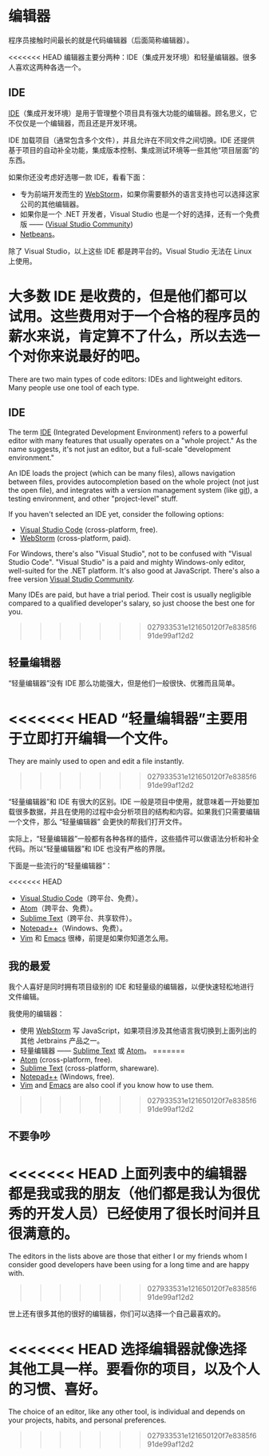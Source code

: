 # 编辑器

程序员接触时间最长的就是代码编辑器（后面简称编辑器）。

<<<<<<< HEAD
编辑器主要分两种：IDE（集成开发环境）和轻量编辑器。很多人喜欢这两种各选一个。

## IDE

[IDE](https://en.wikipedia.org/wiki/Integrated_development_environment)（集成开发环境）是用于管理整个项目具有强大功能的编辑器。顾名思义，它不仅仅是一个编辑器，而且还是开发环境。

IDE 加载项目（通常包含多个文件），并且允许在不同文件之间切换。IDE 还提供基于项目的自动补全功能，集成版本控制、集成测试环境等一些其他“项目层面”的东西。

如果你还没考虑好选哪一款 IDE，看看下面：

- 专为前端开发而生的 [WebStorm](http://www.jetbrains.com/webstorm/)，如果你需要额外的语言支持也可以选择这家公司的其他编辑器。
- 如果你是一个 .NET 开发者，Visual Studio 也是一个好的选择，还有一个免费版 —— ([Visual Studio Community](https://www.visualstudio.com/vs/community/))
- [Netbeans](http://netbeans.org/)。

除了 Visual Studio，以上这些 IDE 都是跨平台的。Visual Studio 无法在 Linux 上使用。

大多数 IDE 是收费的，但是他们都可以试用。这些费用对于一个合格的程序员的薪水来说，肯定算不了什么，所以去选一个对你来说最好的吧。
=======
There are two main types of code editors: IDEs and lightweight editors. Many people use one tool of each type.

## IDE

The term [IDE](https://en.wikipedia.org/wiki/Integrated_development_environment) (Integrated Development Environment) refers to a powerful editor with many features that usually operates on a "whole project." As the name suggests, it's not just an editor, but a full-scale "development environment."

An IDE loads the project (which can be many files), allows navigation between files, provides autocompletion based on the whole project (not just the open file), and integrates with a version management system (like [git](https://git-scm.com/)), a testing environment, and other "project-level" stuff.

If you haven't selected an IDE yet, consider the following options:

- [Visual Studio Code](https://code.visualstudio.com/) (cross-platform, free).
- [WebStorm](http://www.jetbrains.com/webstorm/) (cross-platform, paid).

For Windows, there's also "Visual Studio", not to be confused with "Visual Studio Code". "Visual Studio" is a paid and mighty Windows-only editor, well-suited for the .NET platform. It's also good at JavaScript. There's also a free version [Visual Studio Community](https://www.visualstudio.com/vs/community/).

Many IDEs are paid, but have a trial period. Their cost is usually negligible compared to a qualified developer's salary, so just choose the best one for you.
>>>>>>> 027933531e121650120f7e8385f691de99af12d2

## 轻量编辑器

“轻量编辑器”没有 IDE 那么功能强大，但是他们一般很快、优雅而且简单。

<<<<<<< HEAD
“轻量编辑器”主要用于立即打开编辑一个文件。
=======
They are mainly used to open and edit a file instantly.
>>>>>>> 027933531e121650120f7e8385f691de99af12d2

“轻量编辑器”和 IDE 有很大的区别。IDE 一般是项目中使用，就意味着一开始要加载很多数据，并且在使用的过程中会分析项目的结构和内容。如果我们只需要编辑一个文件，那么 “轻量编辑器” 会更快的帮我们打开文件。

实际上，“轻量编辑器”一般都有各种各样的插件，这些插件可以做语法分析和补全代码。所以“轻量编辑器”和 IDE 也没有严格的界限。

下面是一些流行的“轻量编辑器”：

<<<<<<< HEAD
- [Visual Studio Code](https://code.visualstudio.com/)（跨平台、免费）。
- [Atom](https://atom.io/)（跨平台、免费）。
- [Sublime Text](http://www.sublimetext.com)（跨平台、共享软件）。
- [Notepad++](https://notepad-plus-plus.org/)（Windows、免费）。
- [Vim](http://www.vim.org/) 和 [Emacs](https://www.gnu.org/software/emacs/) 很棒，前提是如果你知道怎么用。

## 我的最爱

我个人喜好是同时拥有项目级别的 IDE 和轻量级的编辑器，以便快速轻松地进行文件编辑。

我使用的编辑器：

- 使用 [WebStorm](http://www.jetbrains.com/webstorm/) 写 JavaScript，如果项目涉及其他语言我切换到上面列出的其他 Jetbrains 产品之一。
- 轻量编辑器 —— [Sublime Text](http://www.sublimetext.com) 或 [Atom](https://atom.io/)。
=======
- [Atom](https://atom.io/) (cross-platform, free).
- [Sublime Text](http://www.sublimetext.com) (cross-platform, shareware).
- [Notepad++](https://notepad-plus-plus.org/) (Windows, free).
- [Vim](http://www.vim.org/) and [Emacs](https://www.gnu.org/software/emacs/) are also cool if you know how to use them.
>>>>>>> 027933531e121650120f7e8385f691de99af12d2

## 不要争吵

<<<<<<< HEAD
上面列表中的编辑器都是我或我的朋友（他们都是我认为很优秀的开发人员）已经使用了很长时间并且很满意的。
=======
The editors in the lists above are those that either I or my friends whom I consider good developers have been using for a long time and are happy with.
>>>>>>> 027933531e121650120f7e8385f691de99af12d2

世上还有很多其他的很好的编辑器，你们可以选择一个自己最喜欢的。

<<<<<<< HEAD
选择编辑器就像选择其他工具一样。要看你的项目，以及个人的习惯、喜好。
=======
The choice of an editor, like any other tool, is individual and depends on your projects, habits, and personal preferences.
>>>>>>> 027933531e121650120f7e8385f691de99af12d2
